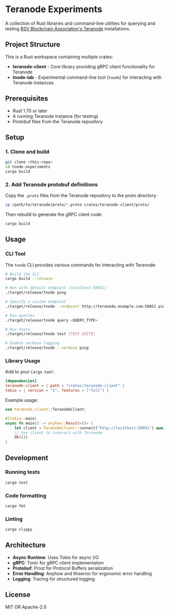 # Teranode Experiments

A collection of Rust libraries and command-line utilities for querying and testing [BSV Blockchain Association's Teranode](https://github.com/bsv-blockchain/teranode.git) installations.

## Project Structure

This is a Rust workspace containing multiple crates:

- **teranode-client** - Core library providing gRPC client functionality for Teranode
- **tnode-lab** - Experimental command-line tool (`tnode`) for interacting with Teranode instances

## Prerequisites

- Rust 1.70 or later
- A running Teranode instance (for testing)
- Protobuf files from the Teranode repository

## Setup

### 1. Clone and build

```bash
git clone <this-repo>
cd tnode-experiments
cargo build
```

### 2. Add Teranode protobuf definitions

Copy the `.proto` files from the Teranode repository to the proto directory:

```bash
cp /path/to/teranode/proto/*.proto crates/teranode-client/proto/
```

Then rebuild to generate the gRPC client code:

```bash
cargo build
```

## Usage

### CLI Tool

The `tnode` CLI provides various commands for interacting with Teranode:

```bash
# Build the CLI
cargo build --release

# Run with default endpoint (localhost:50051)
./target/release/tnode ping

# Specify a custom endpoint
./target/release/tnode --endpoint http://teranode.example.com:50051 ping

# Run queries
./target/release/tnode query <QUERY_TYPE>

# Run tests
./target/release/tnode test [TEST_SUITE]

# Enable verbose logging
./target/release/tnode --verbose ping
```

### Library Usage

Add to your `Cargo.toml`:

```toml
[dependencies]
teranode-client = { path = "crates/teranode-client" }
tokio = { version = "1", features = ["full"] }
```

Example usage:

```rust
use teranode_client::TeranodeClient;

#[tokio::main]
async fn main() -> anyhow::Result<()> {
    let client = TeranodeClient::connect("http://localhost:50051").await?;
    // Use client to interact with Teranode
    Ok(())
}
```

## Development

### Running tests

```bash
cargo test
```

### Code formatting

```bash
cargo fmt
```

### Linting

```bash
cargo clippy
```

## Architecture

- **Async Runtime**: Uses Tokio for async I/O
- **gRPC**: Tonic for gRPC client implementation
- **Protobuf**: Prost for Protocol Buffers serialization
- **Error Handling**: Anyhow and thiserror for ergonomic error handling
- **Logging**: Tracing for structured logging

## License

MIT OR Apache-2.0
